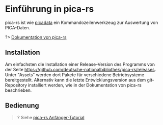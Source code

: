 # Einführung in pica-rs

pica-rs ist wie [picadata](picadata.md) ein Kommandozeilenwerkzeug zur Auswertung von PICA-Daten.

?> [Dokumentation von pica-rs](https://github.com/deutsche-nationalbibliothek/pica-rs#readme)

## Installation

Am einfachsten die Installation einer Release-Version des Programms von der Seite <https://github.com/deutsche-nationalbibliothek/pica-rs/releases>. Unter "Assets" werden dort Pakete für verschiedene Betriebsysteme bereitgestellt. Alternativ kann die letzte Entwicklungsversion aus dem git-Repository installiert werden, wie in der Dokumentation von pica-rs beschrieben.

## Bedienung

>? Siehe [pica-rs Anfänger-Tutorial](https://deutsche-nationalbibliothek.github.io/pica-rs/book/beginner-tutorial.html)

